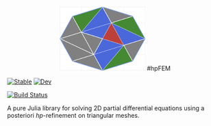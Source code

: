 
<p align="center">
    <img width="200px" src="https://github.com/iojea/hpFEM/blob/main/src/logo/logo.png"/>
    #hpFEM
</p> 

[![Stable](https://img.shields.io/badge/docs-stable-blue.svg)](https://iojea.github.io/FEMhp.jl/stable/)
[![Dev](https://img.shields.io/badge/docs-dev-blue.svg)](https://iojea.github.io/FEMhp.jl/dev/)
<!--[![Build Status](https://github.com/iojea/FEMhp.jl/actions/workflows/CI.yml/badge.svg?branch=main)](https://github.com/iojea/FEMhp.jl/actions/workflows/CI.yml?query=branch%3Amain)-->
[![Build Status](https://travis-ci.com/iojea/FEMhp.jl.svg?branch=main)](https://travis-ci.com/iojea/FEMhp.jl)

A pure Julia library for solving 2D partial differential equations using a posteriori $hp$-refinement on triangular meshes. 
